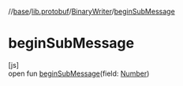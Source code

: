 //[base](../../../index.md)/[lib.protobuf](../index.md)/[BinaryWriter](index.md)/[beginSubMessage](begin-sub-message.md)

# beginSubMessage

[js]\
open fun [beginSubMessage](begin-sub-message.md)(field: [Number](https://kotlinlang.org/api/latest/jvm/stdlib/kotlin/-number/index.html))
